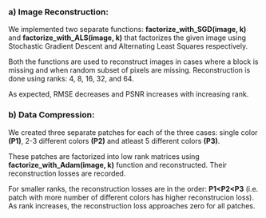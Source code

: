 ### a) Image Reconstruction:
We implemented two separate functions: **factorize_with_SGD(image, k)** and **factorize_with_ALS(image, k)** that factorizes the given image using Stochastic Gradient Descent and Alternating Least Squares respectively.

Both the functions are used to reconstruct images in cases where a block is missing and when random subset of pixels are missing. Reconstruction is done using ranks: 4, 8, 16, 32, and 64. 

As expected, RMSE decreases and PSNR increases with increasing rank.

### b) Data Compression:
We created three separate patches for each of the three cases: 
single color **(P1)**, 2-3 different colors **(P2)** and atleast 5 different colors **(P3)**.

These patches are factorized into low rank matrices using **factorize_with_Adam(image, k)** function and reconstructed. Their reconstruction losses are recorded.

For smaller ranks, the reconstruction losses are in the order: **P1<P2<P3** (i.e. patch with more number of different colors has higher reconstrucion loss). As rank increases, the reconstruction loss approaches zero for all patches.